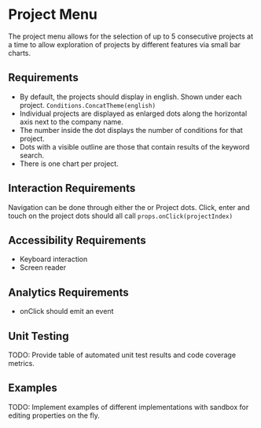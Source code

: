 # Project Menu

The project menu allows for the selection of up to 5 consecutive projects at a time to allow exploration of projects by different features via small bar charts.

## Requirements

* By default, the projects should display in english. Shown under each project.  `Conditions.ConcatTheme(english)`
* Individual projects are displayed as enlarged dots along the horizontal axis next to the company name. 
* The number inside the dot displays the number of conditions for that project.
* Dots with a visible outline are those that contain results of the keyword search.
* There is one chart per project.


## Interaction Requirements

Navigation can be done through either the <List /> or Project dots.
Click, enter and touch on the project dots should all call `props.onClick(projectIndex)`

## Accessibility Requirements

* Keyboard interaction
* Screen reader

## Analytics Requirements

* onClick should emit an event

## Unit Testing

TODO: Provide table of automated unit test results and code coverage metrics.

## Examples

TODO: Implement examples of different implementations with sandbox for editing
properties on the fly.
